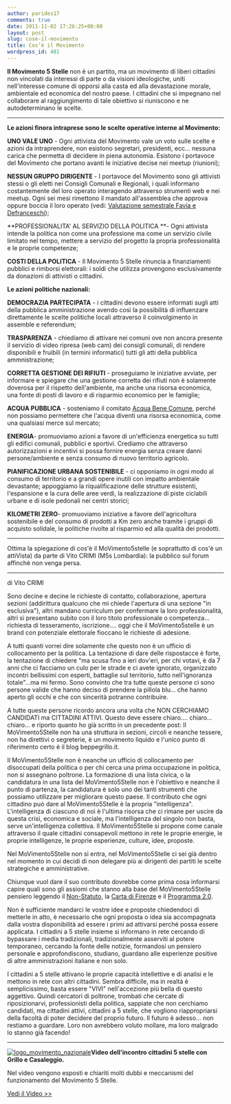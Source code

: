 ```yaml
---
author: parides17
comments: true
date: 2011-11-02 17:26:25+00:00
layout: post
slug: cose-il-movimento
title: Cos’è il Movimento
wordpress_id: 481
---
```


**Il Movimento 5 Stelle** non è un partito, ma un movimento di liberi cittadini non vincolati da interessi di parte o da visioni ideologiche, uniti nell'interesse comune di opporsi alla casta ed alla devastazione morale, ambientale ed economica del nostro paese. I cittadini che si impegnano nel collaborare al raggiungimento di tale obiettivo si riuniscono e ne autodeterminano le scelte.



* * *



**Le azioni finora intraprese sono le scelte operative interne al Movimento:**

**UNO VALE UNO** - Ogni attivista del Movimento vale un voto sulle scelte e azioni da intraprendere, non esistono segretari, presidenti, ecc... nessuna carica che permetta di decidere in piena autonomia. Esistono i portavoce del Movimento che portano avanti le iniziative decise nei meetup (riunioni);

**NESSUN GRUPPO DIRIGENTE** - I portavoce del Movimento sono gli attivisti stessi o gli eletti nei Consigli Comunali e Regionali, i quali informano costantemente del loro operato interagendo attraverso strumenti web e nei meetup. Ogni sei mesi rimettono il mandato all'assemblea che approva oppure boccia il loro operato (vedi: [Valutazione semestrale Favia e Defranceschi](http://www.meetup.com/grillipensanti/events/42249112/?gj=ej25a&a=wr1.11_wr1));

**PROFESSIONALITA' AL SERVIZIO DELLA POLITICA **- Ogni attivista intende la politica non come una professione ma come un servizio civile limitato nel tempo, mettere a servizio del progetto la propria professionalità e le proprie competenze;

**COSTI DELLA POLITICA** - Il Movimento 5 Stelle rinuncia a finanziamenti pubblici e rimborsi elettorali: i soldi che utilizza provengono esclusivamente da donazioni di attivisti o cittadini.

**Le azioni politiche nazionali:**

**DEMOCRAZIA PARTECIPATA** - i cittadini devono essere informati sugli atti della pubblica amministrazione avendo così la possibilità di influenzare direttamente le scelte politiche locali attraverso il coinvolgimento in assemble e referendum;

**TRASPARENZA** - chiediamo di attivare nei comuni ove non ancora presente il servizio di video ripresa (web cam) dei consigli comunali, di rendere disponibili e fruibili (in termini informatici) tutti gli atti della pubblica ammnistrazione;


**CORRETTA GESTIONE DEI RIFIUTI** - proseguiamo le iniziative avviate, per informare e spiegare che una gestione corretta dei rifiuti non è solamente doverosa per il rispetto dell'ambiente, ma anche una risorsa economica, una fonte di posti di lavoro e di risparmio economico per le famiglie;


**ACQUA PUBBLICA** - sosteniamo il comitato [Acqua Bene Comune](http://www.acquabenecomune.org), perché non possiamo permettere che l'acqua diventi una risorsa economica, come una qualsiasi merce sul mercato;

**ENERGIA**- promuoviamo azioni a favore di un'efficienza energetica su tutti gli edifici comunali, pubblici e sportivi. Crediamo che attraverso autorizzazioni e incentivi si possa fornire energia senza creare danni persone/ambiente e senza consumo di nuovo territorio agricolo.

**PIANIFICAZIONE URBANA SOSTENIBILE** - ci opponiamo in ogni modo al consumo di territorio e a grandi opere inutili con impatto ambientale devastante; appoggiamo la riqualificazione delle strutture esistenti, l'espansione e la cura delle aree verdi, la realizzazione di piste ciclabili urbane e di isole pedonali nei centri storici;

**KILOMETRI ZERO**- promuoviamo iniziative a favore dell'agricoltura sostenibile e del consumo di prodotti a Km zero anche tramite i gruppi di acquisto solidale, le politiche rivolte al risparmio ed alla qualità dei prodotti.



* * *



Ottima la spiegazione di cos'è il MoVimento5stelle (e soprattutto di cos'è un attiVista) da parte di Vito CRIMI (M5s Lombardia): la pubblico sul forum affinchè non venga persa.


* * * * *


di Vito CRIMI

Sono decine e decine le richieste di contatto, collaborazione, apertura sezioni (addirittura qualcuno che mi chiede l'apertura di una sezione "in esclusiva"), altri mandano curriculum per confermare la loro professionalità, altri si presentano subito con il loro titolo professionale o competenza... richiesta di tesseramento, iscrizione.... oggi che il MoVimento5stelle è un brand con potenziale elettorale fioccano le richieste di adesione.

A tutti quanti vorrei dire solamente che questo non è un ufficio di collocamento per la politica. La tentazione di dare delle rispostacce è forte, la tentazione di chiedere "ma scusa fino a ieri dov'eri, per chi votavi, è da 7 anni che ci facciamo un culo per le strade e ci avete ignorato, organizzato incontri bellissimi con esperti, battaglie sul territorio, tutto nell'ignoranza totale"...ma mi fermo. Sono convinto che tra tutte queste persone ci sono persone valide che hanno deciso di prendere la pillola blu... che hanno aperto gli occhi e che con sincerità potranno contribuire.

A tutte queste persone ricordo ancora una volta che NON CERCHIAMO CANDIDATI ma CITTADINI ATTIVI. Questo deve essere chiaro.... chiaro... chiaro... e riporto quanto ho già scritto in un precedente post: Il MoVimento5Stelle non ha una struttura in sezioni, circoli e neanche tessere, non ha direttivi o segreterie, è un movimento liquido e l'unico punto di riferimento certo è il blog beppegrillo.it.

Il MoVimento5Stelle non è neanche un ufficio di collocamento per disoccupati della politica o per chi cerca una prima occupazione in politica, non si assegnano poltrone. La formazione di una lista civica, o la candidatura in una lista del MoVimento5Stelle non è l'obiettivo e neanche il punto di partenza, la candidatura è solo uno dei tanti strumenti che possiamo utilizzare per migliorare questo paese. Il contributo che ogni cittadino può dare al MoVimento5Stelle è la propria "intelligenza". L'intelligenza di ciascuno di noi è l'ultima risorsa che ci rimane per uscire da questa crisi, economica e sociale, ma l'intelligenza del singolo non basta, serve un'intelligenza collettiva. Il MoVimento5Stelle si propone come canale attraverso il quale cittadini consapevoli mettono in rete le proprie energie, le proprie intelligenze, le proprie esperienze, culture, idee, proposte.

Nel MoVimento5Stelle non si entra, nel MoVimento5Stelle ci sei già dentro nel momento in cui decidi di non delegare più ai dirigenti dei partiti le scelte strategiche e amministrative.

Chiunque vuol dare il suo contributo dovrebbe come prima cosa informarsi capire quali sono gli assiomi che stanno alla base del MoVimento5Stelle pensiero leggendo il [Non-Statuto](http://www.beppegrillo.it/iniziative/movimentocinquestelle/Regolamento-Movimento-5-Stelle.pdf), la [Carta di Firenze](http://www.beppegrillo.it/listeciviche/la-carta-di-firenze.html) e il [Programma 2.0](http://www.beppegrillo.it/iniziative/movimentocinquestelle/Programma-Movimento-5-Stelle.pdf).

Non è sufficiente mandarci le vostre idee e proposte chiedendoci di metterle in atto, è necessario che ogni proposta o idea sia accompagnata dalla vostra disponibilità ad essere i primi ad attivarsi perché possa essere applicata. I cittadini a 5 stelle insieme si informano in rete cercando di bypassare i media tradizionali, tradizionalmente asserviti al potere temporaneo, cercando la fonte delle notizie, formandosi un pensiero personale e approfondiscono, studiano, guardano alle esperienze positive di altre amministrazioni italiane e non solo.

I cittadini a 5 stelle attivano le proprie capacità intellettive e di analisi e le mettono in rete con altri cittadini. Sembra difficile, ma in realtà è semplicissimo, basta essere "VIVI" nell'accezione più bella di questo aggettivo. Quindi cercatori di poltrone, trombati che cercate di riposizionarvi, professionisti della politica, sappiate che non cerchiamo candidati, ma cittadini attivi, cittadini a 5 stelle, che vogliono riappropriarsi della facoltà di poter decidere del proprio futuro. Il futuro è adesso... non restiamo a guardare. Loro non avrebbero voluto mollare, ma loro malgrado lo stanno già facendo!



* * *



[![logo_movimento_nazionale](http://www.urbino5stelle.it/wp-content/uploads/2013/03/logo_movimento_nazionale.png)](http://www.urbino5stelle.it/wp-content/uploads/2013/03/logo_movimento_nazionale.png)**Video dell'incontro cittadini 5 stelle con Grillo e Casaleggio.**

Nel video vengono esposti e chiariti molti dubbi e meccanismi del funzionamento del Movimento 5 Stelle.

[Vedi il Video >>](http://youtu.be/Fr6XC_nwn6Q)
